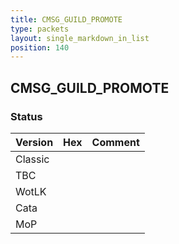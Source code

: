 ```yaml
---
title: CMSG_GUILD_PROMOTE
type: packets
layout: single_markdown_in_list
position: 140
---
```


## CMSG_GUILD_PROMOTE

### Status

Version | Hex | Comment
---------- | ---------- | ---------- 
Classic |  |  
TBC |  |  
WotLK |  |  
Cata |  |  
MoP |  |  